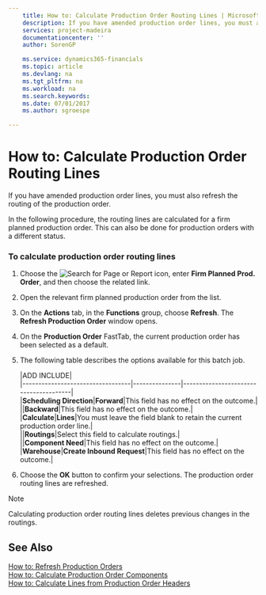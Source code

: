 ```yaml
---
    title: How to: Calculate Production Order Routing Lines | Microsoft Docs
    description: If you have amended production order lines, you must also refresh the routing of the production order.
    services: project-madeira
    documentationcenter: ''
    author: SorenGP

    ms.service: dynamics365-financials
    ms.topic: article
    ms.devlang: na
    ms.tgt_pltfrm: na
    ms.workload: na
    ms.search.keywords:
    ms.date: 07/01/2017
    ms.author: sgroespe

---
```

# How to: Calculate Production Order Routing Lines
If you have amended production order lines, you must also refresh the routing of the production order.  
  
 In the following procedure, the routing lines are calculated for a firm planned production order. This can also be done for production orders with a different status.  
  
### To calculate production order routing lines  
  
1.  Choose the ![Search for Page or Report](media/ui-search/search_small.png "Search for Page or Report icon") icon, enter **Firm Planned Prod. Order**, and then choose the related link.  
  
2.  Open the relevant firm planned production order  from the list.  
  
3.  On the **Actions** tab, in the **Functions** group, choose **Refresh**. The **Refresh Production Order** window opens.  
  
4.  On the **Production Order** FastTab, the current production order has been selected as a default.  
  
5.  The following table describes the options available for this batch job.  
  
    |ADD INCLUDE<!--[!INCLUDE[bp_tableoption](../../includes/bp_tabledescription_md.md)]-->|  
    |----------------------------------|---------------|---------------------------------------|  
    |**Scheduling Direction**|**Forward**|This field has no effect on the outcome.|  
    ||**Backward**|This field has no effect on the outcome.|  
    |**Calculate**|**Lines**|You must leave the field blank to retain the current production order line.|  
    ||**Routings**|Select this field to calculate routings.|  
    ||**Component Need**|This field has no effect on the outcome.|  
    |**Warehouse**|**Create Inbound Request**|This field has no effect on the outcome.|  
  
6.  Choose the **OK** button to confirm your selections. The production order routing lines are refreshed.  
  
> [!NOTE]  
>  Calculating production order routing lines deletes previous changes in the routings.  
  
## See Also  
 [How to: Refresh Production Orders](../how-to-refresh-production-orders.md)   
 [How to: Calculate Production Order Components](../how-to-calculate-production-order-components.md)   
 [How to: Calculate Lines from Production Order Headers](../how-to-calculate-lines-from-production-order-headers.md)